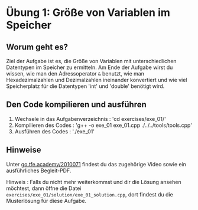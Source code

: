# Übung 1: Größe von Variablen im Speicher

## Worum geht es?
Ziel der Aufgabe ist es, die Größe von Variablen mit unterschiedlichen Datentypen im Speicher zu ermitteln. Am Ende der Aufgabe wirst du wissen, wie man den Adressoperator `&` benutzt, wie man Hexadezimalzahlen und Dezimalzahlen ineinander konvertiert und wie viel Speicherplatz für die Datentypen 'int' und 'double' benötigt wird. 
 
## Den Code kompilieren und ausführen
1. Wechsele in das Aufgabenverzeichnis : 'cd exercises/exe_01/'
2. Kompilieren des Codes : 'g++ -o exe_01 exe_01.cpp ./../../tools/tools.cpp'
3. Ausführen des Codes : './exe_01'

## Hinweise
Unter [go.tfe.academy/2010071](https://go.tfe.academy/2010071) findest du das zugehörige Video sowie ein ausführliches Begleit-PDF.

Hinweis : Falls du nicht mehr weiterkommst und dir die Lösung ansehen möchtest, dann öffne die Datei `exercises/exe_01/solution/exe_01_solution.cpp`, dort findest du die Musterlösung für diese Aufgabe.
